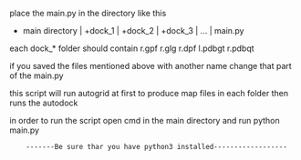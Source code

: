 place the main.py in the directory like this

- main directory
  | +dock_1 
  | +dock_2
  | +dock_3
  | ...
  | main.py


each dock_* folder should contain r.gpf r.glg r.dpf l.pdbgt r.pdbqt 

if you saved the files mentioned above with another name change that part of the main.py

this script will run autogrid at first to produce map files in each folder then runs the autodock


in order to run the script open cmd in the main directory and run python main.py

        -------Be sure thar you have python3 installed------------------
